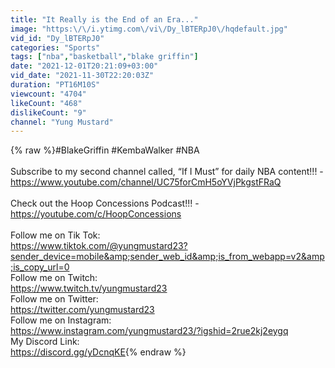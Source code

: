```yaml
---
title: "It Really is the End of an Era..."
image: "https:\/\/i.ytimg.com\/vi\/Dy_lBTERpJ0\/hqdefault.jpg"
vid_id: "Dy_lBTERpJ0"
categories: "Sports"
tags: ["nba","basketball","blake griffin"]
date: "2021-12-01T20:21:09+03:00"
vid_date: "2021-11-30T22:20:03Z"
duration: "PT16M10S"
viewcount: "4704"
likeCount: "468"
dislikeCount: "9"
channel: "Yung Mustard"
---
```

{% raw %}#BlakeGriffin #KembaWalker #NBA<br /><br />Subscribe to my second channel called, “If I Must” for daily NBA content!!! - <a rel="nofollow" target="blank" href="https://www.youtube.com/channel/UC75forCmH5oYVjPkgstFRaQ">https://www.youtube.com/channel/UC75forCmH5oYVjPkgstFRaQ</a><br /><br />Check out the Hoop Concessions Podcast!!! - <a rel="nofollow" target="blank" href="https://youtube.com/c/HoopConcessions">https://youtube.com/c/HoopConcessions</a><br /><br />Follow me on Tik Tok:<br /><a rel="nofollow" target="blank" href="https://www.tiktok.com/@yungmustard23?sender_device=mobile&amp;sender_web_id&amp;is_from_webapp=v2&amp;is_copy_url=0">https://www.tiktok.com/@yungmustard23?sender_device=mobile&amp;sender_web_id&amp;is_from_webapp=v2&amp;is_copy_url=0</a><br />Follow me on Twitch:<br /><a rel="nofollow" target="blank" href="https://www.twitch.tv/yungmustard23">https://www.twitch.tv/yungmustard23</a><br />Follow me on Twitter:<br /><a rel="nofollow" target="blank" href="https://twitter.com/yungmustard23">https://twitter.com/yungmustard23</a><br />Follow me on Instagram:<br /><a rel="nofollow" target="blank" href="https://www.instagram.com/yungmustard23/?igshid=2rue2kj2eygq">https://www.instagram.com/yungmustard23/?igshid=2rue2kj2eygq</a><br />My Discord Link:<br /><a rel="nofollow" target="blank" href="https://discord.gg/yDcnqKE">https://discord.gg/yDcnqKE</a>{% endraw %}
